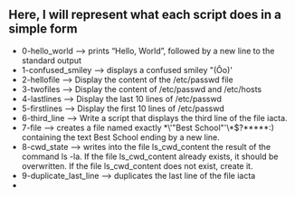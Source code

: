 ## Here, I will represent what each script does in a simple form

- 0-hello_world --> prints “Hello, World”, followed by a new line to the standard output
- 1-confused_smiley --> displays a confused smiley "(Ôo)'
- 2-hellofile --> Display the content of the /etc/passwd file
- 3-twofiles --> Display the content of /etc/passwd and /etc/hosts
- 4-lastlines --> Display the last 10 lines of /etc/passwd
- 5-firstlines --> Display the first 10 lines of /etc/passwd
- 6-third_line --> Write a script that displays the third line of the file iacta.
- 7-file --> creates a file named exactly \*\\'"Best School"\'\\*$\?\*\*\*\*\*:) containing the text Best School ending by a new line.
- 8-cwd_state --> writes into the file ls_cwd_content the result of the command ls -la. If the file ls_cwd_content already exists, it should be overwritten. If the file ls_cwd_content does not exist, create it.
- 9-duplicate_last_line --> duplicates the last line of the file iacta
-  
